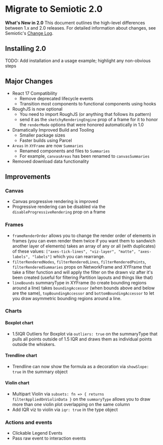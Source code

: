 # Migrate to Semiotic 2.0

**What's New in 2.0** This document outlines the high-level differences between 1.x and 2.0 releases.
For detailed information about changes, see Semiotic's [Change Log](CHANGELOG.md).

## Installing 2.0

TODO: Add installation and a usage example; highlight any non-obvious steps

## Major Changes

- React 17 Compatibility
    - Remove deprecated lifecycle events
    - Transition most components to functional components using hooks
- RoughJS is now optional
    - You need to import RoughJS (or anything that follows its pattern)
    - send it as the `sketchyRenderingEngine` prop of a frame for it to honor the `renderMode` options that were honored automatically in 1.0
- Dramatically Improved Build and Tooling
    - Smaller package sizes
    - Faster builds using Parcel
- `Areas` in `XYFrame` are now `Summaries`
    - Renamed components and files to `Summaries`
    - For example, `canvasAreas` has been renamed to `canvasSummaries`
- Removed download data functionality

## Improvements

### Canvas
- Canvas progressive rendering is improved
- Progressive rendering can be disabled via the `disableProgressiveRendering`
  prop on a frame

### Frames
- `frameRenderOrder` allows you to change the render order of elements in frames
 (you can even render them twice if you want them to sandwich another layer
of elements) takes an array of any or all (with duplicates) of these values:
 `["axes-tick-lines", "viz-layer", "matte", "axes-labels", "labels"]` which you can rearrange.
- `filterRenderedNodes`, `filterRenderedLines`, `filterRenderedPoints`, `filterRenderedSummaries` props on NetworkFrame and XYFrame that take a filter function and will apply the filter on the drawn viz after it's been created (useful for filtering Partition layouts and things like that)
- `lineBounds` summaryType in XYFrame (to create bounding regions around a line) takes `boundingAccessor` (when bounds above and below are the same), `topBoundingAccessor` and `bottomBoundingAccessor` to let you draw asymmetric bounding regions around a line.

### Charts

#### Boxplot chart

- 1.5IQR Outliers for Boxplot via `outliers: true` on the summaryType that
  pulls all points outside of 1.5 IQR and draws them as individual points
  outside the whiskers.

#### Trendline chart

- Trendline can now show the formula as a decoration via `showSlope: true` 
  in the summary object

#### Violin chart

- Multipart Violin via `subsets: fn => { returns filterAppliedOnViolinData }`
  on the `summaryType` allows you to draw more than one violin plot overlapping
  on the same column
- Add IQR viz to violin via `iqr: true` in the type object

### Actions and events

- Clickable Legend Events
- Pass raw event to interaction events
